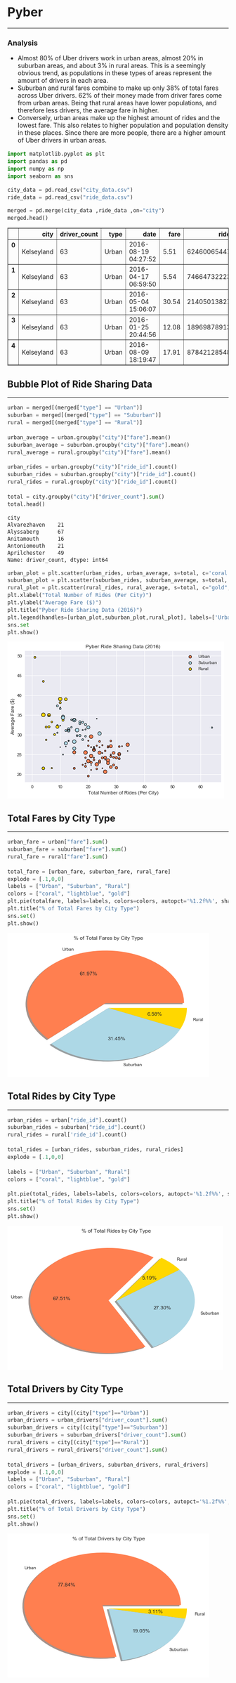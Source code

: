 
# Pyber

-----

### Analysis

- Almost 80% of Uber drivers work in urban areas, almost 20% in suburban areas, and about 3% in rural areas. This is a seemingly obvious trend, as populations in these types of areas represent the amount of drivers in each area.
- Suburban and rural fares combine to make up only 38% of total fares across Uber drivers. 62% of their money made from driver fares come from urban areas. Being that rural areas have lower populations, and therefore less drivers, the average fare in higher.
- Conversely, urban areas make up the highest amount of rides and the lowest fare. This also relates to higher population and population density in these places. Since there are more people, there are a higher amount of Uber drivers in urban areas.


```python
import matplotlib.pyplot as plt
import pandas as pd
import numpy as np
import seaborn as sns
```


```python
city_data = pd.read_csv("city_data.csv")
ride_data = pd.read_csv("ride_data.csv")
```


```python
merged = pd.merge(city_data ,ride_data ,on="city")
merged.head()
```




<div>
<style>
    .dataframe thead tr:only-child th {
        text-align: right;
    }

    .dataframe thead th {
        text-align: left;
    }

    .dataframe tbody tr th {
        vertical-align: top;
    }
</style>
<table border="1" class="dataframe">
  <thead>
    <tr style="text-align: right;">
      <th></th>
      <th>city</th>
      <th>driver_count</th>
      <th>type</th>
      <th>date</th>
      <th>fare</th>
      <th>ride_id</th>
    </tr>
  </thead>
  <tbody>
    <tr>
      <th>0</th>
      <td>Kelseyland</td>
      <td>63</td>
      <td>Urban</td>
      <td>2016-08-19 04:27:52</td>
      <td>5.51</td>
      <td>6246006544795</td>
    </tr>
    <tr>
      <th>1</th>
      <td>Kelseyland</td>
      <td>63</td>
      <td>Urban</td>
      <td>2016-04-17 06:59:50</td>
      <td>5.54</td>
      <td>7466473222333</td>
    </tr>
    <tr>
      <th>2</th>
      <td>Kelseyland</td>
      <td>63</td>
      <td>Urban</td>
      <td>2016-05-04 15:06:07</td>
      <td>30.54</td>
      <td>2140501382736</td>
    </tr>
    <tr>
      <th>3</th>
      <td>Kelseyland</td>
      <td>63</td>
      <td>Urban</td>
      <td>2016-01-25 20:44:56</td>
      <td>12.08</td>
      <td>1896987891309</td>
    </tr>
    <tr>
      <th>4</th>
      <td>Kelseyland</td>
      <td>63</td>
      <td>Urban</td>
      <td>2016-08-09 18:19:47</td>
      <td>17.91</td>
      <td>8784212854829</td>
    </tr>
  </tbody>
</table>
</div>



## Bubble Plot of Ride Sharing Data

-----


```python
urban = merged[(merged["type"] == "Urban")]
suburban = merged[(merged["type"] == "Suburban")]
rural = merged[(merged["type"] == "Rural")]

urban_average = urban.groupby("city")["fare"].mean()
suburban_average = suburban.groupby("city")["fare"].mean()
rural_average = rural.groupby("city")["fare"].mean()

urban_rides = urban.groupby("city")["ride_id"].count()
suburban_rides = suburban.groupby("city")["ride_id"].count()
rural_rides = rural.groupby("city")["ride_id"].count()

total = city.groupby("city")["driver_count"].sum()
total.head()
```




    city
    Alvarezhaven    21
    Alyssaberg      67
    Anitamouth      16
    Antoniomouth    21
    Aprilchester    49
    Name: driver_count, dtype: int64




```python
urban_plot = plt.scatter(urban_rides, urban_average, s=total, c='coral', linewidths=1, edgecolor='black')
suburban_plot = plt.scatter(suburban_rides, suburban_average, s=total, c="lightblue", linewidths=1, edgecolor='black')
rural_plot = plt.scatter(rural_rides, rural_average, s=total, c="gold", linewidths=1, edgecolor='black')
plt.xlabel("Total Number of Rides (Per City)")
plt.ylabel("Average Fare ($)")
plt.title("Pyber Ride Sharing Data (2016)")
plt.legend(handles=[urban_plot,suburban_plot,rural_plot], labels=['Urban','Suburban','Rural'])
sns.set
plt.show()
```


![png](output_6_0.png)


## Total Fares by City Type

-----


```python
urban_fare = urban["fare"].sum()
suburban_fare = suburban["fare"].sum()
rural_fare = rural["fare"].sum()

total_fare = [urban_fare, suburban_fare, rural_fare]
explode = [.1,0,0]
labels = ["Urban", "Suburban", "Rural"]
colors = ["coral", "lightblue", "gold"]
plt.pie(totalfare, labels=labels, colors=colors, autopct='%1.2f%%', shadow=True, explode=explode)
plt.title("% of Total Fares by City Type")
sns.set()
plt.show()
```


![png](output_8_0.png)


## Total Rides by City Type

-----


```python
urban_rides = urban["ride_id"].count()
suburban_rides = suburban["ride_id"].count()
rural_rides = rural['ride_id'].count()

total_rides = [urban_rides, suburban_rides, rural_rides]
explode = [.1,0,0]

labels = ["Urban", "Suburban", "Rural"]
colors = ["coral", "lightblue", "gold"]

plt.pie(total_rides, labels=labels, colors=colors, autopct='%1.2f%%', startangle=55, explode=explode, shadow=True)
plt.title("% of Total Rides by City Type")
sns.set()
plt.show()
```


![png](output_10_0.png)


## Total Drivers by City Type

-----


```python
urban_drivers = city[(city["type"]=="Urban")]
urban_drivers = urban_drivers["driver_count"].sum()
suburban_drivers = city[(city["type"]=="Suburban")]
suburban_drivers = suburban_drivers["driver_count"].sum()
rural_drivers = city[(city["type"]=="Rural")]
rural_drivers = rural_drivers["driver_count"].sum()

total_drivers = [urban_drivers, suburban_drivers, rural_drivers]
explode = [.1,0,0]
labels = ["Urban", "Suburban", "Rural"]
colors = ["coral", "lightblue", "gold"]

plt.pie(total_drivers, labels=labels, colors=colors, autopct='%1.2f%%', explode=explode, shadow=True)
plt.title("% of Total Drivers by City Type")
sns.set()
plt.show()
```


![png](output_12_0.png)

